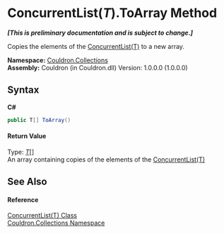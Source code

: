 # ConcurrentList(*T*).ToArray Method 
 _**\[This is preliminary documentation and is subject to change.\]**_

Copies the elements of the <a href="T_Couldron_Collections_ConcurrentList_1">ConcurrentList(T)</a> to a new array.

**Namespace:**&nbsp;<a href="N_Couldron_Collections">Couldron.Collections</a><br />**Assembly:**&nbsp;Couldron (in Couldron.dll) Version: 1.0.0.0 (1.0.0.0)

## Syntax

**C#**<br />
``` C#
public T[] ToArray()
```


#### Return Value
Type: <a href="T_Couldron_Collections_ConcurrentList_1">*T*</a>[]<br />An array containing copies of the elements of the <a href="T_Couldron_Collections_ConcurrentList_1">ConcurrentList(T)</a>

## See Also


#### Reference
<a href="T_Couldron_Collections_ConcurrentList_1">ConcurrentList(T) Class</a><br /><a href="N_Couldron_Collections">Couldron.Collections Namespace</a><br />